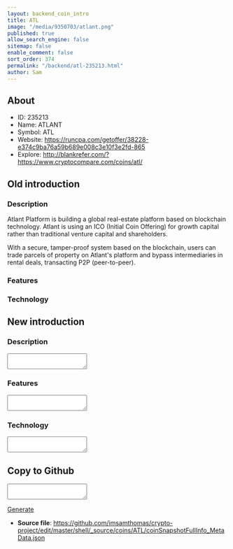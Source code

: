 ```yaml
---
layout: backend_coin_intro
title: ATL
image: "/media/9350703/atlant.png"
published: true
allow_search_engine: false
sitemap: false
enable_comment: false
sort_order: 374
permalink: "/backend/atl-235213.html"
author: Sam
---
```


## About

- ID: 235213
- Name: ATLANT
- Symbol: ATL
- Website: https://runcpa.com/getoffer/38228-e374c9ba76a59b689e008c3e10f3e2fd-865
- Explore: http://blankrefer.com/?https://www.cryptocompare.com/coins/atl/


## Old introduction

### Description

<p>Atlant Platform is building a global real-estate platform based on blockchain technology.<span> </span><span>Atlant is </span>using an ICO (Initial Coin Offering) for growth capital rather than traditional venture capital and shareholders.</p><p>With a secure, tamper-proof system based on the blockchain, users can trade parcels of property on<span> </span><span>Atlant&#39;s </span>platform and bypass intermediaries in rental deals, transacting P2P (peer-to-peer).</p>

### Features


### Technology




## New introduction


### Description
<textarea id="meta_description" name="description"></textarea>

### Features
<textarea id="meta_features" name="features"></textarea>

### Technology
<textarea id="meta_technology" name="technology"></textarea>


## Copy to Github

<textarea id="coinsnapshotfullinfo_metadata"></textarea>

<a href="#gen" onclick="generateMetaDatJson()">Generate</a>

- **Source file**: <a href="https://github.com/imsamthomas/crypto-project/edit/master/shell/_source/coins/ATL/coinSnapshotFullInfo_MetaData.json">https://github.com/imsamthomas/crypto-project/edit/master/shell/_source/coins/ATL/coinSnapshotFullInfo_MetaData.json</a>

